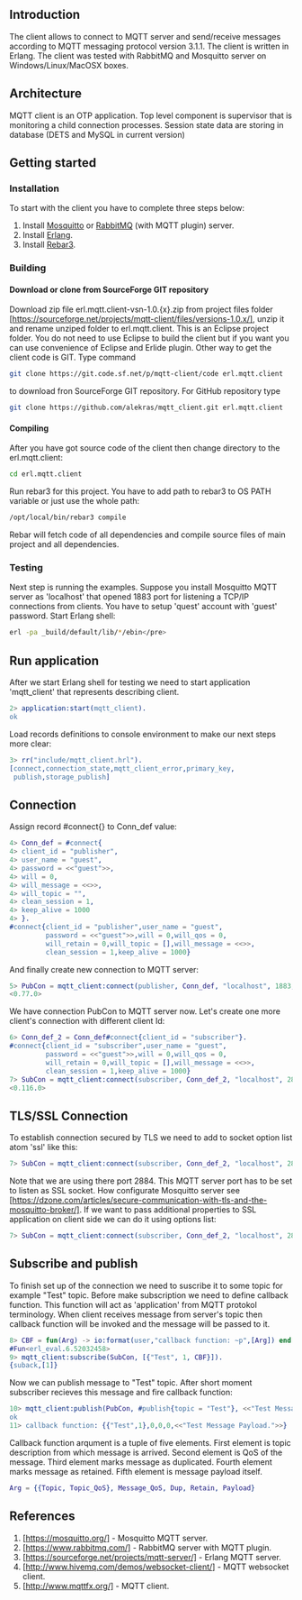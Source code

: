 ## Introduction
The client allows to connect to MQTT server and send/receive messages according to MQTT messaging protocol version 3.1.1.
The client is written in Erlang. 
The client was tested with RabbitMQ and Mosquitto server on Windows/Linux/MacOSX boxes.

## Architecture
MQTT client is an OTP application. Top level component is supervisor
that is monitoring a child connection processes. Session state data are storing in database (DETS and MySQL in current version)

## Getting started
### Installation
To start with the client you have to complete three steps below:

1. Install [Mosquitto](https://mosquitto.org/) or [RabbitMQ](https://www.rabbitmq.com/) (with MQTT plugin) server.
2. Install [Erlang](http://www.erlang.org/download.html).
3. Install [Rebar3](https://www.rebar3.org/).


### Building
#### Download or clone from SourceForge GIT repository
Download zip file erl.mqtt.client-vsn-1.0.{x}.zip from project files folder [https://sourceforge.net/projects/mqtt-client/files/versions-1.0.x/],
unzip it and rename unziped folder to erl.mqtt.client. This is an Eclipse project folder. You do not need to use Eclipse to build the client but 
if you want you can use convenience of Eclipse and Erlide plugin.
Other way to get the client code is GIT. Type command 
``` bash
git clone https://git.code.sf.net/p/mqtt-client/code erl.mqtt.client
```
to download fron SourceForge GIT repository. For GitHub repository type
``` bash
git clone https://github.com/alekras/mqtt_client.git erl.mqtt.client
```
#### Compiling
After you have got source code of the client then change directory to the erl.mqtt.client:
```bash
cd erl.mqtt.client
```
Run rebar3 for this project. You have to add path to rebar3 to OS PATH variable or just use the whole path:
```bash
/opt/local/bin/rebar3 compile
```
Rebar will fetch code of all dependencies and compile source files of main project and all dependencies.

### Testing
Next step is running the examples. Suppose you install Mosquitto MQTT server as 'localhost' that opened 1883 port 
for listening a TCP/IP connections from clients.
You have to setup 'quest' account with 'guest' password.
Start Erlang shell: 
```bash
erl -pa _build/default/lib/*/ebin</pre>
```

## Run application
After we start Erlang shell for testing we need to start application 'mqtt_client' that represents describing client.

```erlang
2> application:start(mqtt_client).
ok
```
Load records definitions to console environment to make our next steps more clear:

```erlang repl
3> rr("include/mqtt_client.hrl").
[connect,connection_state,mqtt_client_error,primary_key,
 publish,storage_publish]
```

## Connection
Assign record #connect{} to Conn_def value:

```erlang repl
4> Conn_def = #connect{
4> client_id = "publisher", 
4> user_name = "guest",
4> password = <<"guest">>,
4> will = 0,
4> will_message = <<>>,
4> will_topic = "",
4> clean_session = 1,
4> keep_alive = 1000
4> }.
#connect{client_id = "publisher",user_name = "guest",
         password = <<"guest">>,will = 0,will_qos = 0,
         will_retain = 0,will_topic = [],will_message = <<>>,
         clean_session = 1,keep_alive = 1000}
```
And finally create new connection to MQTT server:

```erlang repl
5> PubCon = mqtt_client:connect(publisher, Conn_def, "localhost", 1883, []).
<0.77.0>
```
We have connection PubCon to MQTT server now. Let's create one more client's connection with different client Id:

```erlang repl
6> Conn_def_2 = Conn_def#connect{client_id = "subscriber"}.
#connect{client_id = "subscriber",user_name = "guest",
         password = <<"guest">>,will = 0,will_qos = 0,
         will_retain = 0,will_topic = [],will_message = <<>>,
         clean_session = 1,keep_alive = 1000}
7> SubCon = mqtt_client:connect(subscriber, Conn_def_2, "localhost", 2883, []).
<0.116.0>
```
## TLS/SSL Connection
To establish connection secured by TLS we need to add to socket option list atom 'ssl' like this:

```erlang repl
7> SubCon = mqtt_client:connect(subscriber, Conn_def_2, "localhost", 2884, [ssl]).
```
Note that we are using there port 2884. This MQTT server port has to be set to listen as SSL socket. How configurate Mosquitto server
see [https://dzone.com/articles/secure-communication-with-tls-and-the-mosquitto-broker/].
If we want to pass additional properties to SSL application on client side we can do it using options list:

```erlang repl
7> SubCon = mqtt_client:connect(subscriber, Conn_def_2, "localhost", 2884, [ssl, {certfile,"client.crt"}, {verify, verify_none}]).
```
## Subscribe and publish
To finish set up of the connection we need to suscribe it to some topic for example "Test" topic. Before make subscription we
need to define callback function. This function will act as 'application' from MQTT protokol terminology. When client receives message
from server's topic then callback function will be invoked and the message will be passed to it.

```erlang repl
8> CBF = fun(Arg) -> io:format(user,"callback function: ~p",[Arg]) end.
#Fun<erl_eval.6.52032458>
9> mqtt_client:subscribe(SubCon, [{"Test", 1, CBF}]).
{suback,[1]}
```
Now we can publish message to "Test" topic. After short moment subscriber recieves this message and fire callback function:

```erlang repl
10> mqtt_client:publish(PubCon, #publish{topic = "Test"}, <<"Test Message Payload.">>).
ok
11> callback function: {{"Test",1},0,0,0,<<"Test Message Payload.">>}
```
Callback function arqument is a tuple of five elements. First element is topic description from which message is arrived.
Second element is QoS of the message. Third element marks message as duplicated. Fourth element marks message as retained.
Fifth element is message payload itself.

```erlang repl
Arg = {{Topic, Topic_QoS}, Message_QoS, Dup, Retain, Payload}
```

## References

1. [https://mosquitto.org/] - Mosquitto MQTT server.
2. [https://www.rabbitmq.com/] - RabbitMQ server with MQTT plugin.
3. [https://sourceforge.net/projects/mqtt-server/] - Erlang MQTT server.
4. [http://www.hivemq.com/demos/websocket-client/] - MQTT websocket client.
5. [http://www.mqttfx.org/] - MQTT client.

